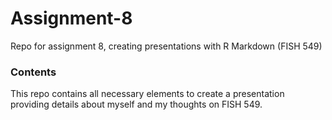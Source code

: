 # Assignment-8
Repo for assignment 8, creating presentations with R Markdown (FISH 549)

### Contents
This repo contains all necessary elements to create a presentation providing details about myself and my thoughts on FISH 549.
